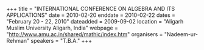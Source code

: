 +++
title = "INTERNATIONAL CONFERENCE  ON  ALGEBRA AND ITS APPLICATIONS"
date = 2010-02-20
enddate = 2010-02-22
dates = "February 20 - 22, 2010"
dateadded = 2009-09-02
location = "Aligarh Muslim University Aligarh, India"
webpage = "http://www.amu.ac.in/shared/mathic/index.htm"
organisers = "Nadeem-ur-Rehman"
speakers = "T.B.A."
+++
